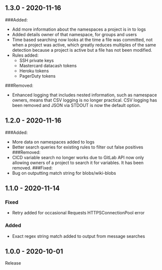## 1.3.0 - 2020-11-16
###Added:
- Add more information about the namespaces a project is in to logs
- Added details owner of that namespace, for groups and users
- Time based searching now looks at the time a file was committed, not when a project was active, which greatly reduces multiples of the same detection because a project is active but a file has not been modified.
- Rules added:
    - SSH private keys 
    - Mastercard datacash tokens
    - Heroku tokens
    - PagerDuty tokens
  
###Removed:
- Enhanced logging that includes nested information, such as namespace owners, means that CSV logging is no longer practical. CSV logging has been removed and JSON via STDOUT is now the default option. 

## 1.2.0 - 2020-11-16
###Added:
- More data on namespaces added to logs
- Better search queries for existing rules to filter out false positives
###Removed:
- CICD variable search no longer works due to GitLab API now only allowing owners of a project to search it for variables. It has been removed.
###Fixed:
- Bug on outputting match string for blobs/wiki-blobs

## 1.1.0 - 2020-11-14
### Fixed
- Retry added for occasional Requests HTTPSConnectionPool error
### Added
- Exact regex string match added to output from message searches

## 1.0.0 - 2020-10-01
Release
